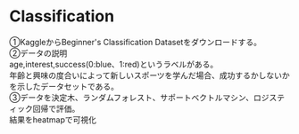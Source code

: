 # Classification

①KaggleからBeginner's Classification Datasetをダウンロードする。  
②データの説明  
age,interest,success(0:blue、1:red)というラベルがある。  
年齢と興味の度合いによって新しいスポーツを学んだ場合、成功するかしないかを示したデータセットである。  
③データを決定木、ランダムフォレスト、サポートベクトルマシン、ロジスティック回帰で評価。  
結果をheatmapで可視化
